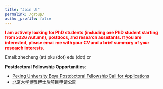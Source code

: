 ```yaml
---
title: "Join Us"
permalink: /group/
author_profile: false
---
```


<span style="color:red">**I am actively looking for PhD students (including one PhD student starting from 2026 Autumn), postdocs, and research assistants. If you are interested, please email me with your CV and a brief summary of your research interests.**</span>

Email: zhecheng (at) pku (dot) edu (dot) cn

**Postdoctoral Fellowship Opportunities**:

* [Peking University Boya Postdoctoral Fellowship Call for Applications](https://postdocs.pku.edu.cn/tzgg/23e7ff5c7223496eb014f454d49c43db.htm)
* [北京大学博雅博士后项目申请公告](https://postdocs.pku.edu.cn/tzgg/2e9bafdf459d48f392a79959aa6aa1ad.htm)
